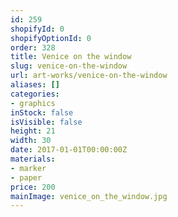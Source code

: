 ```yaml
---
id: 259
shopifyId: 0
shopifyOptionId: 0
order: 328
title: Venice on the window
slug: venice-on-the-window
url: art-works/venice-on-the-window
aliases: []
categories:
- graphics
inStock: false
isVisible: false
height: 21
width: 30
date: 2017-01-01T00:00:00Z
materials:
- marker
- paper
price: 200
mainImage: venice_on_the_window.jpg
---
```

